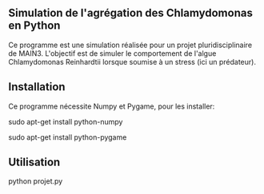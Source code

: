 ## Simulation de l'agrégation des Chlamydomonas en Python
Ce programme est une simulation réalisée pour un projet pluridisciplinaire de MAIN3.
L'objectif est de simuler le comportement de l'algue Chlamydomonas Reinhardtii lorsque soumise à un stress (ici un prédateur).

## Installation
Ce programme nécessite Numpy et Pygame, pour les installer:

sudo apt-get install python-numpy

sudo apt-get install python-pygame

## Utilisation

python projet.py
